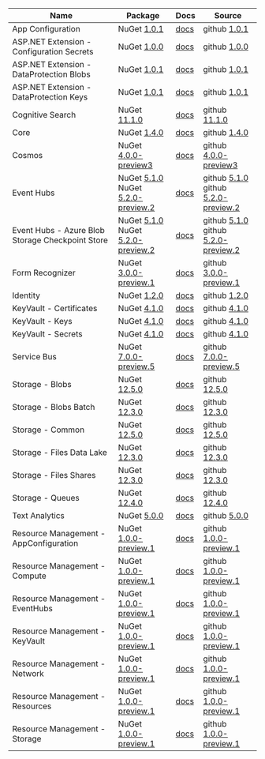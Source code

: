 | Name | Package | Docs | Source |
| ---- | ------- | ---- | ------ |
| App Configuration | NuGet [1.0.1](https://www.nuget.org/packages/Azure.Data.AppConfiguration/1.0.1) | [docs](https://docs.microsoft.com/dotnet/api/overview/azure/Data.AppConfiguration-readme/) | github [1.0.1](https://github.com/Azure/azure-sdk-for-net/tree/Azure.Data.AppConfiguration_1.0.1/sdk/appconfiguration/Azure.Data.AppConfiguration/) |
| ASP.NET Extension - Configuration Secrets | NuGet [1.0.0](https://www.nuget.org/packages/Azure.Extensions.AspNetCore.Configuration.Secrets/1.0.0) | [docs](https://docs.microsoft.com/dotnet/api/overview/azure/Extensions.AspNetCore.Configuration.Secrets-readme/) | github [1.0.0](https://github.com/Azure/azure-sdk-for-net/tree/Azure.Extensions.AspNetCore.Configuration.Secrets_1.0.0/sdk/extensions/Azure.Extensions.AspNetCore.Configuration.Secrets/) |
| ASP.NET Extension - DataProtection Blobs | NuGet [1.0.1](https://www.nuget.org/packages/Azure.Extensions.AspNetCore.DataProtection.Blobs/1.0.1) | [docs](https://docs.microsoft.com/dotnet/api/overview/azure/Extensions.AspNetCore.DataProtection.Blobs-readme/) | github [1.0.1](https://github.com/Azure/azure-sdk-for-net/tree/Azure.Extensions.AspNetCore.DataProtection.Blobs_1.0.1/sdk/extensions/Azure.Extensions.AspNetCore.DataProtection.Blobs/) |
| ASP.NET Extension - DataProtection Keys | NuGet [1.0.1](https://www.nuget.org/packages/Azure.Extensions.AspNetCore.DataProtection.Keys/1.0.1) | [docs](https://docs.microsoft.com/dotnet/api/overview/azure/Extensions.AspNetCore.DataProtection.Keys-readme/) | github [1.0.1](https://github.com/Azure/azure-sdk-for-net/tree/Azure.Extensions.AspNetCore.DataProtection.Keys_1.0.1/sdk/extensions/Azure.Extensions.AspNetCore.DataProtection.Keys/) |
| Cognitive Search  | NuGet [11.1.0](https://www.nuget.org/packages/Azure.Search.Documents/11.1.0) | [docs](https://docs.microsoft.com/dotnet/api/overview/azure/Search.Documents-readme/) | github [11.1.0](https://github.com/Azure/azure-sdk-for-net/tree/Azure.Search.Documents_11.1.0/sdk/search/Azure.Search.Documents/) |
| Core | NuGet [1.4.0](https://www.nuget.org/packages/Azure.Core/1.4.0) | [docs](https://docs.microsoft.com/dotnet/api/overview/azure/Core-readme/) | github [1.4.0](https://github.com/Azure/azure-sdk-for-net/tree/Azure.Core_1.4.0/sdk/core/Azure.Core/) |
| Cosmos | NuGet [4.0.0-preview3](https://www.nuget.org/packages/Azure.Cosmos/4.0.0-preview3) | [docs](https://docs.microsoft.com/dotnet/api/azure.cosmos?view=azure-dotnet-preview) | github [4.0.0-preview3](https://github.com/Azure/azure-sdk-for-net/tree/Azure.Cosmos_4.0.0-preview3/sdk/https://github.com/Azure/azure-cosmos-dotnet-v3/tree/releases/4.0.0-preview3/Azure.Cosmos/) |
| Event Hubs | NuGet [5.1.0](https://www.nuget.org/packages/Azure.Messaging.EventHubs/5.1.0)<br>NuGet [5.2.0-preview.2](https://www.nuget.org/packages/Azure.Messaging.EventHubs/5.2.0-preview.2) | [docs](https://docs.microsoft.com/dotnet/api/overview/azure/Messaging.EventHubs-readme/) | github [5.1.0](https://github.com/Azure/azure-sdk-for-net/tree/Azure.Messaging.EventHubs_5.1.0/sdk/eventhub/Azure.Messaging.EventHubs/)<br>github [5.2.0-preview.2](https://github.com/Azure/azure-sdk-for-net/tree/Azure.Messaging.EventHubs_5.2.0-preview.2/sdk/eventhub/Azure.Messaging.EventHubs/) |
| Event Hubs - Azure Blob Storage Checkpoint Store | NuGet [5.1.0](https://www.nuget.org/packages/Azure.Messaging.EventHubs.Processor/5.1.0)<br>NuGet [5.2.0-preview.2](https://www.nuget.org/packages/Azure.Messaging.EventHubs.Processor/5.2.0-preview.2) | [docs](https://docs.microsoft.com/dotnet/api/overview/azure/Messaging.EventHubs.Processor-readme/) | github [5.1.0](https://github.com/Azure/azure-sdk-for-net/tree/Azure.Messaging.EventHubs.Processor_5.1.0/sdk/eventhub/Azure.Messaging.EventHubs.Processor/)<br>github [5.2.0-preview.2](https://github.com/Azure/azure-sdk-for-net/tree/Azure.Messaging.EventHubs.Processor_5.2.0-preview.2/sdk/eventhub/Azure.Messaging.EventHubs.Processor/) |
| Form Recognizer | NuGet [3.0.0-preview.1](https://www.nuget.org/packages/Azure.AI.FormRecognizer/3.0.0-preview.1) | [docs](https://docs.microsoft.com/dotnet/api/overview/azure/AI.FormRecognizer-readme/) | github [3.0.0-preview.1](https://github.com/Azure/azure-sdk-for-net/tree/Azure.AI.FormRecognizer_3.0.0-preview.1/sdk/formrecognizer/Azure.AI.FormRecognizer/) |
| Identity | NuGet [1.2.0](https://www.nuget.org/packages/Azure.Identity/1.2.0) | [docs](https://docs.microsoft.com/dotnet/api/overview/azure/Identity-readme/) | github [1.2.0](https://github.com/Azure/azure-sdk-for-net/tree/Azure.Identity_1.2.0/sdk/identity/Azure.Identity/) |
| KeyVault - Certificates | NuGet [4.1.0](https://www.nuget.org/packages/Azure.Security.KeyVault.Certificates/4.1.0) | [docs](https://docs.microsoft.com/dotnet/api/overview/azure/Security.KeyVault.Certificates-readme/) | github [4.1.0](https://github.com/Azure/azure-sdk-for-net/tree/Azure.Security.KeyVault.Certificates_4.1.0/sdk/keyvault/Azure.Security.KeyVault.Certificates/) |
| KeyVault - Keys | NuGet [4.1.0](https://www.nuget.org/packages/Azure.Security.KeyVault.Keys/4.1.0) | [docs](https://docs.microsoft.com/dotnet/api/overview/azure/Security.KeyVault.Keys-readme/) | github [4.1.0](https://github.com/Azure/azure-sdk-for-net/tree/Azure.Security.KeyVault.Keys_4.1.0/sdk/keyvault/Azure.Security.KeyVault.Keys/) |
| KeyVault - Secrets | NuGet [4.1.0](https://www.nuget.org/packages/Azure.Security.KeyVault.Secrets/4.1.0) | [docs](https://docs.microsoft.com/dotnet/api/overview/azure/Security.KeyVault.Secrets-readme/) | github [4.1.0](https://github.com/Azure/azure-sdk-for-net/tree/Azure.Security.KeyVault.Secrets_4.1.0/sdk/keyvault/Azure.Security.KeyVault.Secrets/) |
| Service Bus | NuGet [7.0.0-preview.5](https://www.nuget.org/packages/Azure.Messaging.ServiceBus/7.0.0-preview.5) | [docs](https://docs.microsoft.com/dotnet/api/overview/azure/Messaging.ServiceBus-readme/) | github [7.0.0-preview.5](https://github.com/Azure/azure-sdk-for-net/tree/Azure.Messaging.ServiceBus_7.0.0-preview.5/sdk/servicebus/Azure.Messaging.ServiceBus/) |
| Storage - Blobs | NuGet [12.5.0](https://www.nuget.org/packages/Azure.Storage.Blobs/12.5.0) | [docs](https://docs.microsoft.com/dotnet/api/overview/azure/Storage.Blobs-readme/) | github [12.5.0](https://github.com/Azure/azure-sdk-for-net/tree/Azure.Storage.Blobs_12.5.0/sdk/storage/Azure.Storage.Blobs/) |
| Storage - Blobs Batch | NuGet [12.3.0](https://www.nuget.org/packages/Azure.Storage.Blobs.Batch/12.3.0) | [docs](https://docs.microsoft.com/dotnet/api/overview/azure/Storage.Blobs.Batch-readme/) | github [12.3.0](https://github.com/Azure/azure-sdk-for-net/tree/Azure.Storage.Blobs.Batch_12.3.0/sdk/storage/Azure.Storage.Blobs.Batch/) |
| Storage - Common | NuGet [12.5.0](https://www.nuget.org/packages/Azure.Storage.Common/12.5.0) | [docs](https://docs.microsoft.com/dotnet/api/overview/azure/Storage.Common-readme/) | github [12.5.0](https://github.com/Azure/azure-sdk-for-net/tree/Azure.Storage.Common_12.5.0/sdk/storage/Azure.Storage.Common/) |
| Storage - Files Data Lake | NuGet [12.3.0](https://www.nuget.org/packages/Azure.Storage.Files.DataLake/12.3.0) | [docs](https://docs.microsoft.com/dotnet/api/overview/azure/Storage.Files.DataLake-readme/) | github [12.3.0](https://github.com/Azure/azure-sdk-for-net/tree/Azure.Storage.Files.DataLake_12.3.0/sdk/storage/Azure.Storage.Files.DataLake/) |
| Storage - Files Shares | NuGet [12.3.0](https://www.nuget.org/packages/Azure.Storage.Files.Shares/12.3.0) | [docs](https://docs.microsoft.com/dotnet/api/overview/azure/Storage.Files.Shares-readme/) | github [12.3.0](https://github.com/Azure/azure-sdk-for-net/tree/Azure.Storage.Files.Shares_12.3.0/sdk/storage/Azure.Storage.Files.Shares/) |
| Storage - Queues | NuGet [12.4.0](https://www.nuget.org/packages/Azure.Storage.Queues/12.4.0) | [docs](https://docs.microsoft.com/dotnet/api/overview/azure/Storage.Queues-readme/) | github [12.4.0](https://github.com/Azure/azure-sdk-for-net/tree/Azure.Storage.Queues_12.4.0/sdk/storage/Azure.Storage.Queues/) |
| Text Analytics | NuGet [5.0.0](https://www.nuget.org/packages/Azure.AI.TextAnalytics/5.0.0) | [docs](https://docs.microsoft.com/dotnet/api/overview/azure/AI.TextAnalytics-readme/) | github [5.0.0](https://github.com/Azure/azure-sdk-for-net/tree/Azure.AI.TextAnalytics_5.0.0/sdk/textanalytics/Azure.AI.TextAnalytics/) |
| Resource Management - AppConfiguration | NuGet [1.0.0-preview.1](https://www.nuget.org/packages/Azure.ResourceManager.AppConfiguration/1.0.0-preview.1) | [docs](https://docs.microsoft.com/dotnet/api/overview/azure/ResourceManager.AppConfiguration-readme/) | github [1.0.0-preview.1](https://github.com/Azure/azure-sdk-for-net/tree/Azure.ResourceManager.AppConfiguration_1.0.0-preview.1/sdk/appconfiguration/Azure.ResourceManager.AppConfiguration/) |
| Resource Management - Compute | NuGet [1.0.0-preview.1](https://www.nuget.org/packages/Azure.ResourceManager.Compute/1.0.0-preview.1) | [docs](https://docs.microsoft.com/dotnet/api/overview/azure/ResourceManager.Compute-readme/) | github [1.0.0-preview.1](https://github.com/Azure/azure-sdk-for-net/tree/Azure.ResourceManager.Compute_1.0.0-preview.1/sdk/compute/Azure.ResourceManager.Compute/) |
| Resource Management - EventHubs | NuGet [1.0.0-preview.1](https://www.nuget.org/packages/Azure.ResourceManager.EventHubs/1.0.0-preview.1) | [docs](https://docs.microsoft.com/dotnet/api/overview/azure/ResourceManager.EventHubs-readme/) | github [1.0.0-preview.1](https://github.com/Azure/azure-sdk-for-net/tree/Azure.ResourceManager.EventHubs_1.0.0-preview.1/sdk/eventhub/Azure.ResourceManager.EventHubs/) |
| Resource Management - KeyVault | NuGet [1.0.0-preview.1](https://www.nuget.org/packages/Azure.ResourceManager.KeyVault/1.0.0-preview.1) | [docs](https://docs.microsoft.com/dotnet/api/overview/azure/ResourceManager.KeyVault-readme/) | github [1.0.0-preview.1](https://github.com/Azure/azure-sdk-for-net/tree/Azure.ResourceManager.KeyVault_1.0.0-preview.1/sdk/keyvault/Azure.ResourceManager.KeyVault/) |
| Resource Management - Network | NuGet [1.0.0-preview.1](https://www.nuget.org/packages/Azure.ResourceManager.Network/1.0.0-preview.1) | [docs](https://docs.microsoft.com/dotnet/api/overview/azure/ResourceManager.Network-readme/) | github [1.0.0-preview.1](https://github.com/Azure/azure-sdk-for-net/tree/Azure.ResourceManager.Network_1.0.0-preview.1/sdk/network/Azure.ResourceManager.Network/) |
| Resource Management - Resources | NuGet [1.0.0-preview.1](https://www.nuget.org/packages/Azure.ResourceManager.Resources/1.0.0-preview.1) | [docs](https://docs.microsoft.com/dotnet/api/overview/azure/ResourceManager.Resources-readme/) | github [1.0.0-preview.1](https://github.com/Azure/azure-sdk-for-net/tree/Azure.ResourceManager.Resources_1.0.0-preview.1/sdk/resources/Azure.ResourceManager.Resources/) |
| Resource Management - Storage | NuGet [1.0.0-preview.1](https://www.nuget.org/packages/Azure.ResourceManager.Storage/1.0.0-preview.1) | [docs](https://docs.microsoft.com/dotnet/api/overview/azure/ResourceManager.Storage-readme/) | github [1.0.0-preview.1](https://github.com/Azure/azure-sdk-for-net/tree/Azure.ResourceManager.Storage_1.0.0-preview.1/sdk/storage/Azure.ResourceManager.Storage/) |

